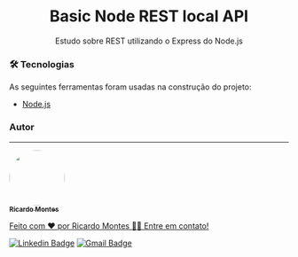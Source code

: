 <h1 align="center">Basic Node REST local API</h1>

<p align="center">Estudo sobre REST utilizando o Express do Node.js</p>

### 🛠 Tecnologias

As seguintes ferramentas foram usadas na construção do projeto:

- [Node.js](https://nodejs.org/en/)

### Autor
---

<a href="https://toggy81.github.io/personal-page/">
 <img style="border-radius: 50%;" src="https://avatars.githubusercontent.com/u/43882173?s=96&v=4" width="100px;" alt=""/>
 <br />
 <sub><b>Ricardo Montes</b></sub>


Feito com ❤️ por Ricardo Montes 👋🏽 Entre em contato!

[![Linkedin Badge](https://img.shields.io/badge/-Ricardo-blue?style=flat-square&logo=Linkedin&logoColor=white&link=https://www.linkedin.com/in/Toggy81/)](https://www.linkedin.com/in/Toggy81/) 
[![Gmail Badge](https://img.shields.io/badge/-tognolamontes@yahoo.com.br-c14438?style=flat-square&logo=Gmail&logoColor=white&link=mailto:tgmarinho@gmail.com)](mailto:tognolamontes@yahoo.com.br)
